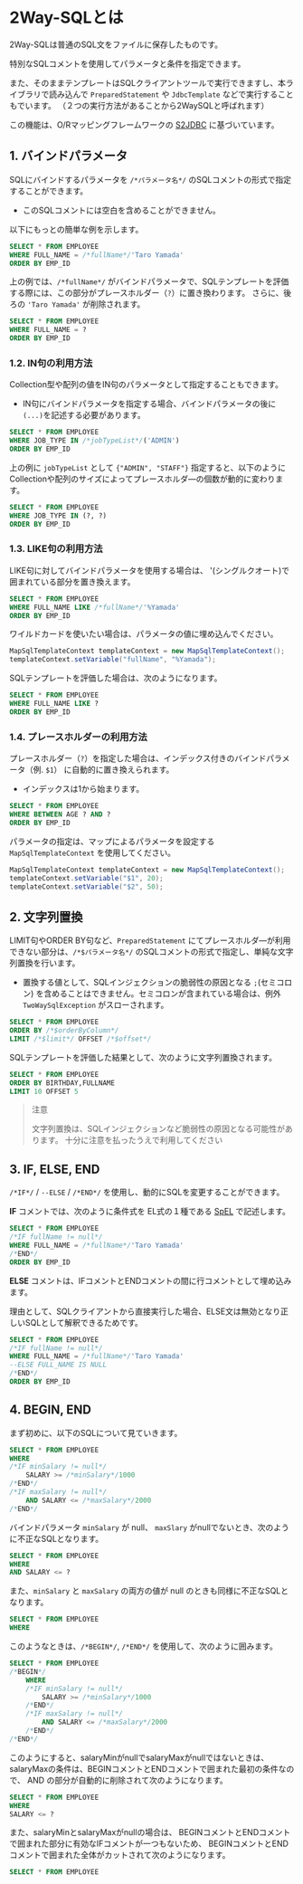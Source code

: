 # 2Way-SQLとは

2Way-SQLは普通のSQL文をファイルに保存したものです。

特別なSQLコメントを使用してパラメータと条件を指定できます。

また、そのままテンプレートはSQLクライアントツールで実行できますし、本ライブラリで読み込んで ``PreparedStatement`` や ``JdbcTemplate`` などで実行することもでいます。
（２つの実行方法があることから2WaySQLと呼ばれます）

この機能は、O/Rマッピングフレームワークの [S2JDBC](http://s2container.seasar.org/2.4/ja/s2jdbc.html) に基づいています。


## 1. バインドパラメータ

SQLにバインドするパラメータを ``/*パラメータ名*/`` のSQLコメントの形式で指定することができます。

- このSQLコメントには空白を含めることができません。

以下にもっとの簡単な例を示します。

```sql
SELECT * FROM EMPLOYEE
WHERE FULL_NAME = /*fullName*/'Taro Yamada'
ORDER BY EMP_ID
```

上の例では、``/*fullName*/`` がバインドパラメータで、SQLテンプレートを評価する際には、この部分がプレースホルダー（``?``）に置き換わります。
さらに、後ろの ``'Taro Yamada'`` が削除されます。

```sql
SELECT * FROM EMPLOYEE
WHERE FULL_NAME = ?
ORDER BY EMP_ID
```

### 1.2. IN句の利用方法

Collection型や配列の値をIN句のパラメータとして指定することもできます。

- IN句にバインドパラメータを指定する場合、バインドパラメータの後に ``(...)``を記述する必要があります。

```sql
SELECT * FROM EMPLOYEE
WHERE JOB_TYPE IN /*jobTypeList*/('ADMIN')
ORDER BY EMP_ID
```

上の例に ``jobTypeList`` として ``{"ADMIN", "STAFF"}`` 指定すると、以下のようにCollectionや配列のサイズによってプレースホルダ―の個数が動的に変わります。

```sql
SELECT * FROM EMPLOYEE
WHERE JOB_TYPE IN (?, ?)
ORDER BY EMP_ID
```

### 1.3. LIKE句の利用方法

LIKE句に対してバインドパラメータを使用する場合は、 '(シングルクオート)で囲まれている部分を置き換えます。

```sql
SELECT * FROM EMPLOYEE
WHERE FULL_NAME LIKE /*fullName*/'%Yamada'
ORDER BY EMP_ID
```

ワイルドカードを使いたい場合は、パラメータの値に埋め込んでください。

```java
MapSqlTemplateContext templateContext = new MapSqlTemplateContext();
templateContext.setVariable("fullName", "%Yamada");
```

SQLテンプレートを評価した場合は、次のようになります。

```sql
SELECT * FROM EMPLOYEE
WHERE FULL_NAME LIKE ?
ORDER BY EMP_ID
```

### 1.4. プレースホルダーの利用方法

プレースホルダー（``?``）を指定した場合は、インデックス付きのバインドパラメータ（例. ``$1``） に自動的に置き換えられます。

- インデックスは1から始まります。

```sql
SELECT * FROM EMPLOYEE
WHERE BETWEEN AGE ? AND ?
ORDER BY EMP_ID
```

パラメータの指定は、マップによるパラメータを設定する ``MapSqlTemplateContext`` を使用してください。

```java
MapSqlTemplateContext templateContext = new MapSqlTemplateContext();
templateContext.setVariable("$1", 20);
templateContext.setVariable("$2", 50);
```


## 2. 文字列置換

LIMIT句やORDER BY句など、``PreparedStatement`` にてプレースホルダ―が利用できない部分は、``/*$パラメータ名*/`` のSQLコメントの形式で指定し、単純な文字列置換を行います。

- 置換する値として、SQLインジェクションの脆弱性の原因となる ``;``(セミコロン) を含めることはできません。セミコロンが含まれている場合は、例外 ``TwoWaySqlException`` がスローされます。

```sql
SELECT * FROM EMPLOYEE
ORDER BY /*$orderByColumn*/
LIMIT /*$limit*/ OFFSET /*$offset*/
```

SQLテンプレートを評価した結果として、次のように文字列置換されます。

```sql
SELECT * FROM EMPLOYEE
ORDER BY BIRTHDAY,FULLNAME
LIMIT 10 OFFSET 5
```

> 注意
> 
> 文字列置換は、SQLインジェクションなど脆弱性の原因となる可能性があります。
> 十分に注意を払ったうえで利用してください


## 3. IF, ELSE, END

``/*IF*/`` / ``--ELSE`` / ``/*END*/`` を使用し、動的にSQLを変更することができます。

**IF** コメントでは、次のように条件式を EL式の１種である [SpEL](https://docs.spring.io/spring/docs/5.1.x/spring-framework-reference/core.html#expressions) で記述します。

```sql
SELECT * FROM EMPLOYEE
/*IF fullName != null*/
WHERE FULL_NAME = /*fullName*/'Taro Yamada'
/*END*/
ORDER BY EMP_ID
```

**ELSE** コメントは、IFコメントとENDコメントの間に行コメントとして埋め込みます。

理由として、SQLクライアントから直接実行した場合、ELSE文は無効となり正しいSQLとして解釈できるためです。

```sql
SELECT * FROM EMPLOYEE
/*IF fullName != null*/
WHERE FULL_NAME = /*fullName*/'Taro Yamada'
--ELSE FULL_NAME IS NULL
/*END*/
ORDER BY EMP_ID
```

## 4. BEGIN, END

まず初めに、以下のSQLについて見ていきます。

```sql
SELECT * FROM EMPLOYEE
WHERE
/*IF minSalary != null*/
    SALARY >= /*minSalary*/1000
/*END*/
/*IF maxSalary != null*/
    AND SALARY <= /*maxSalary*/2000
/*END*/
```

バインドパラメータ ``minSalary`` が null、 ``maxSlary`` がnullでないとき、次のように不正なSQLとなります。

```sql
SELECT * FROM EMPLOYEE
WHERE
AND SALARY <= ?
```

また、``minSalary`` と ``maxSalary`` の両方の値が null のときも同様に不正なSQLとなります。

```sql
SELECT * FROM EMPLOYEE
WHERE
```

このようなときは、``/*BEGIN*/``, ``/*END*/`` を使用して、次のように囲みます。

```sql
SELECT * FROM EMPLOYEE
/*BEGIN*/
    WHERE
    /*IF minSalary != null*/
        SALARY >= /*minSalary*/1000
    /*END*/
    /*IF maxSalary != null*/
        AND SALARY <= /*maxSalary*/2000
    /*END*/
/*END*/
```

このようにすると、salaryMinがnullでsalaryMaxがnullではないときは、salaryMaxの条件は、BEGINコメントとENDコメントで囲まれた最初の条件なので、 AND の部分が自動的に削除されて次のようになります。

```sql
SELECT * FROM EMPLOYEE
WHERE
SALARY <= ?
```

また、salaryMinとsalaryMaxがnullの場合は、 BEGINコメントとENDコメントで囲まれた部分に有効なIFコメントが一つもないため、 BEGINコメントとENDコメントで囲まれた全体がカットされて次のようになります。

```sql
SELECT * FROM EMPLOYEE
```


